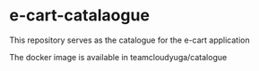 # e-cart-catalaogue
This repository serves as the catalogue for the e-cart application

The docker image is available in teamcloudyuga/catalogue
